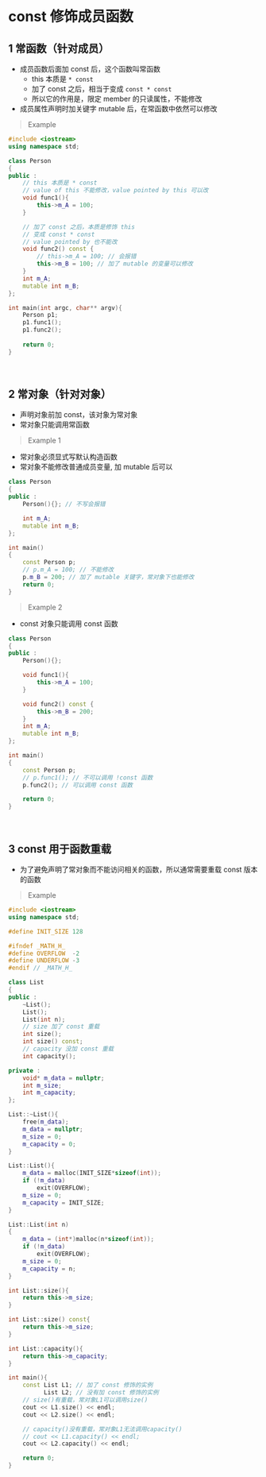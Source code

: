 
&emsp;
# const 修饰成员函数
## 1 常函数（针对成员）
- 成员函数后面加 const 后，这个函数叫常函数
    - this 本质是 `* const`
    - 加了 const 之后，相当于变成 `const * const`
    - 所以它的作用是，限定 member 的只读属性，不能修改
- 成员属性声明时加关键字 mutable 后，在常函数中依然可以修改

>Example
```c++
#include <iostream>
using namespace std;

class Person
{
public :
    // this 本质是 * const 
    // value of this 不能修改，value pointed by this 可以改
    void func1(){
        this->m_A = 100; 
    }

    // 加了 const 之后，本质是修饰 this
    // 变成 const * const
    // value pointed by 也不能改
    void func2() const {
        // this->m_A = 100; // 会报错
        this->m_B = 100; // 加了 mutable 的变量可以修改
    }
    int m_A;
    mutable int m_B;
};

int main(int argc, char** argv){
    Person p1;
    p1.func1();
    p1.func2();
    
    return 0;
}
```

&emsp;
## 2 常对象（针对对象）
- 声明对象前加 const，该对象为常对象
- 常对象只能调用常函数

>Example 1
- 常对象必须显式写默认构造函数
- 常对象不能修改普通成员变量, 加 mutable 后可以
```c++
class Person
{
public :
    Person(){}; // 不写会报错

    int m_A;
    mutable int m_B;
};

int main()
{
    const Person p;
    // p.m_A = 100; // 不能修改
    p.m_B = 200; // 加了 mutable 关键字，常对象下也能修改
    return 0;
}
```


>Example 2
- const 对象只能调用 const 函数
```c++
class Person
{
public :
    Person(){};

    void func1(){
        this->m_A = 100; 
    }

    void func2() const {
        this->m_B = 200;
    }
    int m_A;
    mutable int m_B;
};

int main()
{
    const Person p;
    // p.func1(); // 不可以调用 !const 函数
    p.func2(); // 可以调用 const 函数

    return 0;
}
```

&emsp;
## 3 const 用于函数重载
- 为了避免声明了常对象而不能访问相关的函数，所以通常需要重载 const 版本的函数
>Example 
```cpp
#include <iostream>
using namespace std;

#define INIT_SIZE 128

#ifndef _MATH_H_
#define OVERFLOW  -2
#define UNDERFLOW -3
#endif // _MATH_H_

class List
{
public :
    ~List();
    List();
    List(int n);
    // size 加了 const 重载
    int size();
    int size() const;
    // capacity 没加 const 重载
    int capacity();

private :
    void* m_data = nullptr;
    int m_size;
    int m_capacity;
};

List::~List(){
    free(m_data);
    m_data = nullptr;
    m_size = 0;
    m_capacity = 0;
}

List::List(){
    m_data = malloc(INIT_SIZE*sizeof(int));
    if (!m_data)
        exit(OVERFLOW);
    m_size = 0;
    m_capacity = INIT_SIZE;
}

List::List(int n)
{
    m_data = (int*)malloc(n*sizeof(int));
    if (!m_data)
        exit(OVERFLOW);
    m_size = 0;
    m_capacity = n;
}

int List::size(){
    return this->m_size;
}

int List::size() const{
    return this->m_size;
}

int List::capacity(){
    return this->m_capacity;
}

int main(){
    const List L1; // 加了 const 修饰的实例
          List L2; // 没有加 const 修饰的实例
    // size()有重载，常对象L1可以调用size()
    cout << L1.size() << endl;
    cout << L2.size() << endl;

    // capacity()没有重载，常对象L1无法调用capacity()
    // cout << L1.capacity() << endl; 
    cout << L2.capacity() << endl;

    return 0;
}
```

